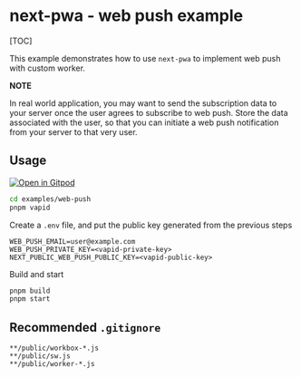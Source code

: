 # next-pwa - web push example

[TOC]

This example demonstrates how to use `next-pwa` to implement web push with custom worker.

**NOTE**

In real world application, you may want to send the subscription data to your server once the user agrees to subscribe to web push. Store the data associated with the user, so that you can initiate a web push notification from your server to that very user.

## Usage

[![Open in Gitpod](https://img.shields.io/badge/Open%20In-Gitpod.io-%231966D2?style=for-the-badge&logo=gitpod)](https://gitpod.io/#https://github.com/DuCanhGH/next-pwa/)

```bash
cd examples/web-push
pnpm vapid
```

Create a `.env` file, and put the public key generated from the previous steps

```
WEB_PUSH_EMAIL=user@example.com
WEB_PUSH_PRIVATE_KEY=<vapid-private-key>
NEXT_PUBLIC_WEB_PUSH_PUBLIC_KEY=<vapid-public-key>
```

Build and start

```bash
pnpm build
pnpm start
```

## Recommended `.gitignore`

```
**/public/workbox-*.js
**/public/sw.js
**/public/worker-*.js
```
